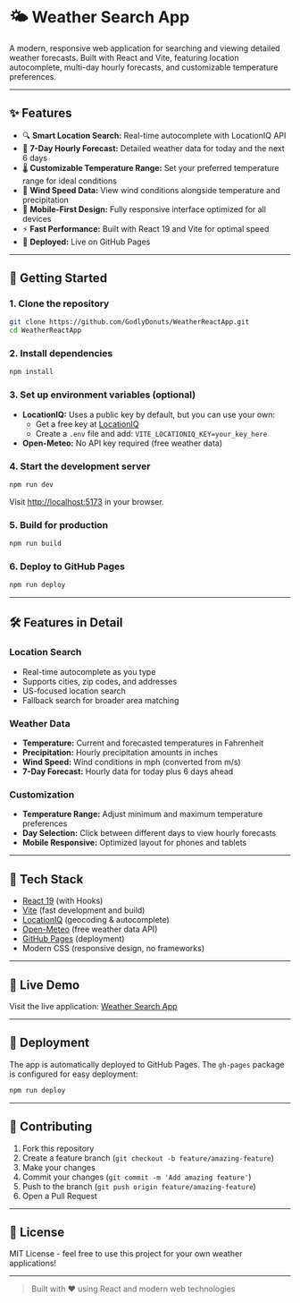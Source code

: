 # 🌤️ Weather Search App

A modern, responsive web application for searching and viewing detailed weather forecasts. Built with React and Vite, featuring location autocomplete, multi-day hourly forecasts, and customizable temperature preferences.

---

## ✨ Features
- 🔍 **Smart Location Search:** Real-time autocomplete with LocationIQ API
- 📅 **7-Day Hourly Forecast:** Detailed weather data for today and the next 6 days
- 🌡️ **Customizable Temperature Range:** Set your preferred temperature range for ideal conditions
- 💨 **Wind Speed Data:** View wind conditions alongside temperature and precipitation
- 📱 **Mobile-First Design:** Fully responsive interface optimized for all devices
- ⚡ **Fast Performance:** Built with React 19 and Vite for optimal speed
- 🚀 **Deployed:** Live on GitHub Pages

---

## 🚀 Getting Started

### 1. **Clone the repository**
```bash
git clone https://github.com/GodlyDonuts/WeatherReactApp.git
cd WeatherReactApp
```

### 2. **Install dependencies**
```bash
npm install
```

### 3. **Set up environment variables (optional)**
- **LocationIQ:** Uses a public key by default, but you can use your own:
  - Get a free key at [LocationIQ](https://locationiq.com/)
  - Create a `.env` file and add: `VITE_LOCATIONIQ_KEY=your_key_here`
- **Open-Meteo:** No API key required (free weather data)

### 4. **Start the development server**
```bash
npm run dev
```
Visit [http://localhost:5173](http://localhost:5173) in your browser.

### 5. **Build for production**
```bash
npm run build
```

### 6. **Deploy to GitHub Pages**
```bash
npm run deploy
```

---

## 🛠️ Features in Detail

### **Location Search**
- Real-time autocomplete as you type
- Supports cities, zip codes, and addresses
- US-focused location search
- Fallback search for broader area matching

### **Weather Data**
- **Temperature:** Current and forecasted temperatures in Fahrenheit
- **Precipitation:** Hourly precipitation amounts in inches
- **Wind Speed:** Wind conditions in mph (converted from m/s)
- **7-Day Forecast:** Hourly data for today plus 6 days ahead

### **Customization**
- **Temperature Range:** Adjust minimum and maximum temperature preferences
- **Day Selection:** Click between different days to view hourly forecasts
- **Mobile Responsive:** Optimized layout for phones and tablets

---

## 🧩 Tech Stack
- [React 19](https://react.dev/) (with Hooks)
- [Vite](https://vitejs.dev/) (fast development and build)
- [LocationIQ](https://locationiq.com/) (geocoding & autocomplete)
- [Open-Meteo](https://open-meteo.com/) (free weather data API)
- [GitHub Pages](https://pages.github.com/) (deployment)
- Modern CSS (responsive design, no frameworks)

---

## 📱 Live Demo
Visit the live application: [Weather Search App](https://GodlyDonuts.github.io/WeatherReactApp/)

---

## 🚀 Deployment
The app is automatically deployed to GitHub Pages. The `gh-pages` package is configured for easy deployment:

```bash
npm run deploy
```

---

## 🤝 Contributing
1. Fork this repository
2. Create a feature branch (`git checkout -b feature/amazing-feature`)
3. Make your changes
4. Commit your changes (`git commit -m 'Add amazing feature'`)
5. Push to the branch (`git push origin feature/amazing-feature`)
6. Open a Pull Request

---

## 📄 License
MIT License - feel free to use this project for your own weather applications!

---

> Built with ❤️ using React and modern web technologies
